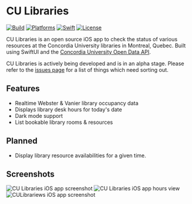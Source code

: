 # CU Libraries

[![Build](https://github.com/markjamesm/cu-libraries/workflows/build/badge.svg?branch=master)](https://github.com/markjamesm/cu-libraries/actions) [![Platforms](https://img.shields.io/badge/platforms-iOS-blue.svg)](https://apple.com/ios) [![Swift](https://img.shields.io/badge/Swift-5.1-orange.svg)](https://swift.org) [![License](https://img.shields.io/badge/License-GPL-red.svg)](https://www.gnu.org/licenses/gpl-3.0.en.html)

CU Libraries is an open source iOS app to check the status of various resources at the Concordia University libraries in Montreal, Quebec. Built using SwiftUI and the [Concordia University Open Data API](https://github.com/opendataConcordiaU/documentation).

CU Libraries is actively being developed and is in an alpha stage. Please refer to the [issues page](https://github.com/markjamesm/cu-libraries/issues) for a list of things which need sorting out.   

## Features

* Realtime Webster & Vanier library occupancy data
* Displays library desk hours for today's date
* Dark mode support
* List bookable library rooms & resources

## Planned

* Display library resource availabilities for a given time.

## Screenshots
![CU Libraries iOS app screenshot](https://user-images.githubusercontent.com/20845425/74698145-dced3c00-51ca-11ea-85e5-e2bfa800d801.png) ![CU Libraries iOS app hours view](https://user-images.githubusercontent.com/20845425/74702385-e29d4e80-51d7-11ea-8ccb-14ff0f512c1f.png)![CULibrariews iOS app screenshot](https://user-images.githubusercontent.com/20845425/74698199-04dc9f80-51cb-11ea-88cf-b89e90b4c2f9.png)
